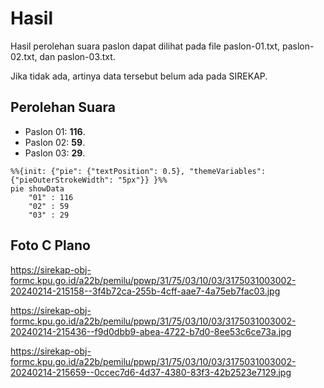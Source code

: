 # Hasil

Hasil perolehan suara paslon dapat dilihat pada file paslon-01.txt, paslon-02.txt, dan paslon-03.txt.

Jika tidak ada, artinya data tersebut belum ada pada SIREKAP.

## Perolehan Suara

 * Paslon 01: **116**.
 * Paslon 02: **59**.
 * Paslon 03: **29**.

```mermaid
%%{init: {"pie": {"textPosition": 0.5}, "themeVariables": {"pieOuterStrokeWidth": "5px"}} }%%
pie showData
    "01" : 116
    "02" : 59
    "03" : 29
```
## Foto C Plano

https://sirekap-obj-formc.kpu.go.id/a22b/pemilu/ppwp/31/75/03/10/03/3175031003002-20240214-215158--3f4b72ca-255b-4cff-aae7-4a75eb7fac03.jpg

https://sirekap-obj-formc.kpu.go.id/a22b/pemilu/ppwp/31/75/03/10/03/3175031003002-20240214-215436--f9d0dbb9-abea-4722-b7d0-8ee53c6ce73a.jpg

https://sirekap-obj-formc.kpu.go.id/a22b/pemilu/ppwp/31/75/03/10/03/3175031003002-20240214-215659--0ccec7d6-4d37-4380-83f3-42b2523e7129.jpg
